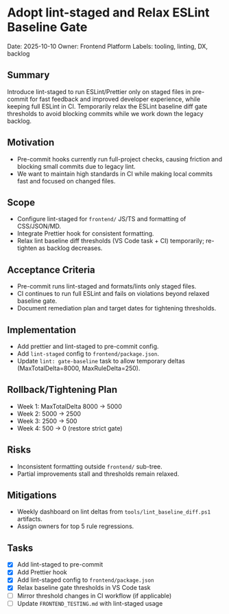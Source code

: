 # Adopt lint-staged and Relax ESLint Baseline Gate

Date: 2025-10-10
Owner: Frontend Platform
Labels: tooling, linting, DX, backlog

## Summary
Introduce lint-staged to run ESLint/Prettier only on staged files in pre-commit for fast feedback and improved developer experience, while keeping full ESLint in CI. Temporarily relax the ESLint baseline diff gate thresholds to avoid blocking commits while we work down the legacy backlog.

## Motivation
- Pre-commit hooks currently run full-project checks, causing friction and blocking small commits due to legacy lint.
- We want to maintain high standards in CI while making local commits fast and focused on changed files.

## Scope
- Configure lint-staged for `frontend/` JS/TS and formatting of CSS/JSON/MD.
- Integrate Prettier hook for consistent formatting.
- Relax lint baseline diff thresholds (VS Code task + CI) temporarily; re-tighten as backlog decreases.

## Acceptance Criteria
- Pre-commit runs lint-staged and formats/lints only staged files.
- CI continues to run full ESLint and fails on violations beyond relaxed baseline gate.
- Document remediation plan and target dates for tightening thresholds.

## Implementation
- Add prettier and lint-staged to pre-commit config.
- Add `lint-staged` config to `frontend/package.json`.
- Update `lint: gate-baseline` task to allow temporary deltas (MaxTotalDelta=8000, MaxRuleDelta=250).

## Rollback/Tightening Plan
- Week 1: MaxTotalDelta 8000 → 5000
- Week 2: 5000 → 2500
- Week 3: 2500 → 500
- Week 4: 500 → 0 (restore strict gate)

## Risks
- Inconsistent formatting outside `frontend/` sub-tree.
- Partial improvements stall and thresholds remain relaxed.

## Mitigations
- Weekly dashboard on lint deltas from `tools/lint_baseline_diff.ps1` artifacts.
- Assign owners for top 5 rule regressions.

## Tasks
- [x] Add lint-staged to pre-commit
- [x] Add Prettier hook
- [x] Add lint-staged config to `frontend/package.json`
- [x] Relax baseline gate thresholds in VS Code task
- [ ] Mirror threshold changes in CI workflow (if applicable)
- [ ] Update `FRONTEND_TESTING.md` with lint-staged usage
